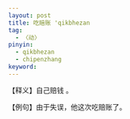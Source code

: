```yaml
---
layout: post
title: 吃赔账 'qikbhezan
tag:
  - 〈动〉
pinyin: 
  - qikbhezan
  - chipenzhang
keyword: 
---
```



【释义】自己赔钱 。          

【例句】由于失误，他这次吃赔账了。    
         

   

                    